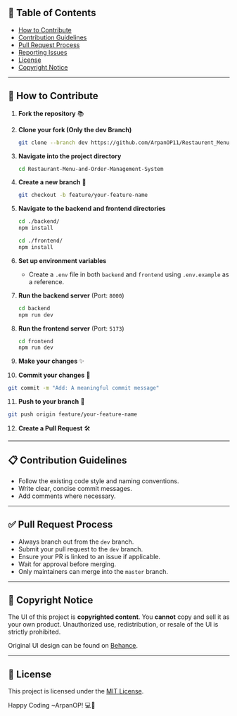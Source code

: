 

## 🧾 Table of Contents
- [How to Contribute](#-how-to-contribute)
- [Contribution Guidelines](#-contribution-guidelines)
- [Pull Request Process](#-pull-request-process)
- [Reporting Issues](#-reporting-issues)
- [License](#-license)
- [Copyright Notice](#-copyright-notice)

---

## 🏢 How to Contribute

1. **Fork the repository** 📚
2. **Clone your fork (Only the dev Branch)**
   ```bash
   git clone --branch dev https://github.com/ArpanOP11/Restaurent_Menu_and_Order_Management_System
   ```
3. **Navigate into the project directory**
   ```bash
   cd Restaurant-Menu-and-Order-Management-System
   ```
4. **Create a new branch** 🌿
   ```bash
   git checkout -b feature/your-feature-name
   ```

5. **Navigate to the backend and frontend directories**
   ```bash
   cd ./backend/
   npm install

   cd ./frontend/
   npm install
   ```

6. **Set up environment variables**
   - Create a `.env` file in both `backend` and `frontend` using `.env.example` as a reference.

7. **Run the backend server** (Port: `8000`)
   ```bash
   cd backend
   npm run dev
   ```

8. **Run the frontend server** (Port: `5173`)
   ```bash
   cd frontend
   npm run dev
   ```
9. **Make your changes** ✨
10. **Commit your changes** 💾
   ```bash
   git commit -m "Add: A meaningful commit message"
   ```
11. **Push to your branch** 👤
   ```bash
   git push origin feature/your-feature-name
   ```
12. **Create a Pull Request** 🛠️

---

## 📋 Contribution Guidelines

- Follow the existing code style and naming conventions.
- Write clear, concise commit messages.
- Add comments where necessary.

---

## ✅ Pull Request Process

- Always branch out from the `dev` branch.
- Submit your pull request to the `dev` branch.
- Ensure your PR is linked to an issue if applicable.
- Wait for approval before merging.
- Only maintainers can merge into the `master` branch.

---

## 🐝 Copyright Notice

The UI of this project is **copyrighted content**. You **cannot** copy and sell it as your own product. Unauthorized use, redistribution, or resale of the UI is strictly prohibited.

Original UI design can be found on [Behance](https://www.behance.net/gallery/210280099/Restaurant-POS-System-Point-of-Sale-UIUX-Design).

---

## 📝 License

This project is licensed under the [MIT License](LICENSE).

Happy Coding ~ArpanOP! 💻🎉

